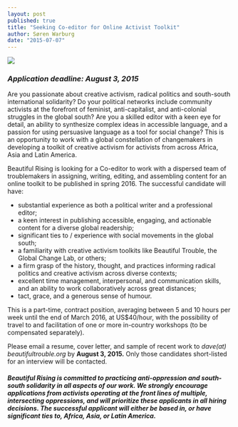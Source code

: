 ```yaml
---
layout: post
published: true
title: "Seeking Co-editor for Online Activist Toolkit"
author: Søren Warburg
date: "2015-07-07"
---
```


![ ]({{site.baseurl}}/assets/br-logo-large-inverse.png)

### _Application deadline: August 3, 2015_

Are you passionate about creative activism, radical politics and south-south international solidarity? Do your political networks include community activists at the forefront of feminist, anti-capitalist, and anti-colonial struggles in the global south? Are you a skilled editor with a keen eye for detail, an ability to synthesize complex ideas in accessible language, and a passion for using persuasive language as a tool for social change? This is an opportunity to work with a global constellation of changemakers in developing a toolkit of creative activism for activists from across Africa, Asia and Latin America.

Beautiful Rising is looking for a Co-editor to work with a dispersed team of troublemakers in assigning, writing, editing, and assembling content for an online toolkit to be published in spring 2016. The successful candidate will have:

- substantial experience as both a political writer and a professional editor;
- a keen interest in publishing accessible, engaging, and actionable content for a diverse global readership;
- significant ties to / experience with social movements in the global south;
- a familiarity with creative activism toolkits like Beautiful Trouble, the Global Change Lab, or others;
- a firm grasp of the history, thought, and practices informing radical politics and creative activism across diverse contexts;
- excellent time management, interpersonal, and communication skills, and an ability to work collaboratively across great distances;
- tact, grace, and a generous sense of humour.

This is a part-time, contract position, averaging between 5 and 10 hours per week until the end of March 2016, at US$40/hour, with the possibility of travel to and facilitation of one or more in-country workshops (to be compensated separately).

Please email a resume, cover letter, and sample of recent work to _dave(at) beautifultrouble.org_ by **August 3, 2015.** Only those candidates short-listed for an interview will be contacted.

#### _Beautiful Rising is committed to practicing anti-oppression and south-south solidarity in all aspects of our work. We strongly encourage applications from activists operating at the front lines of multiple, intersecting oppressions, and will prioritize these applicants in all hiring decisions. The successful applicant will either be based in, or have significant ties to, Africa, Asia, or Latin America._

